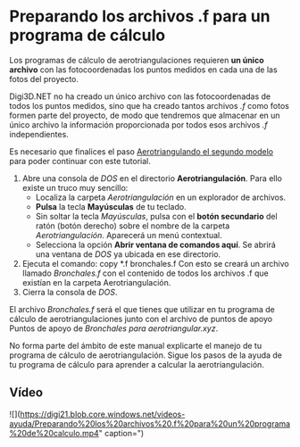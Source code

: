 # Preparando los archivos .f para un programa de cálculo

Los programas de cálculo de aerotriangulaciones requieren **un único archivo** con las fotocoordenadas los puntos medidos en cada una de las fotos del proyecto.

Digi3D.NET no ha creado un único archivo con las fotocoordenadas de todos los puntos medidos, sino que ha creado tantos archivos _.f_ como fotos formen parte del proyecto, de modo que tendremos que almacenar en un único archivo la información proporcionada por todos esos archivos _.f_ independientes.

Es necesario que finalices el paso [Aerotriangulando el segundo modelo](https://github.com/digi21/docs/tree/7fc627c885c16fb88afc7cc05a6df2a2f4a54563/digi3d-net/primeros-pasos/comenzando-a-utilizar-digi3d.net/comenzando-con-la-ventana-fotogrametrica/sensor-camara-conica/aerotriangulacion-manual/AerotriangulandoElSegundoModelo.html) para poder continuar con este tutorial.

1. Abre una consola de _DOS_ en el directorio **Aerotriangulación**. Para ello existe un truco muy sencillo:
   * Localiza la carpeta _Aerotriangulación_ en un explorador de archivos.
   * **Pulsa** la tecla **Mayúsculas** de tu teclado.
   * Sin soltar la tecla _Mayúsculas_, pulsa con el **botón secundario** del ratón \(botón derecho\) sobre el nombre de la carpeta _Aerotriangulación_. Aparecerá un menú contextual.
   * Selecciona la opción **Abrir ventana de comandos aquí**. Se abrirá una ventana de _DOS_ ya ubicada en ese directorio.
2. Ejecuta el comando: copy \*.f bronchales.f Con esto se creará un archivo llamado _Bronchales.f_ con el contenido de todos los archivos .f que existían en la carpeta Aerotriangulación.
3. Cierra la consola de _DOS_.

El archivo _Bronchales.f_ será el que tienes que utilizar en tu programa de cálculo de aerotriangulaciones junto con el archivo de puntos de apoyo Puntos de apoyo de _Bronchales para aerotriangular.xyz_.

No forma parte del ámbito de este manual explicarte el manejo de tu programa de cálculo de aerotriangulación. Sigue los pasos de la ayuda de tu programa de cálculo para aprender a calcular la aerotriangulación.

## Vídeo

![](https://digi21.blob.core.windows.net/videos-ayuda/Preparando%20los%20archivos%20.f%20para%20un%20programa%20de%20calculo.mp4" caption=")

